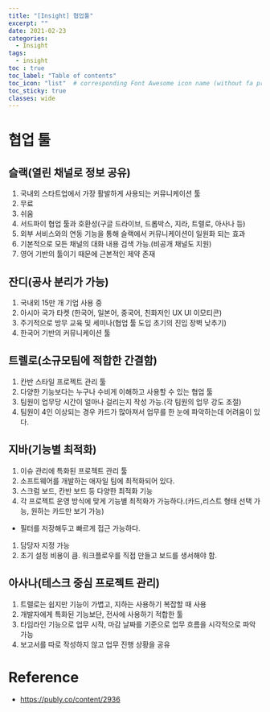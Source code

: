 ```yaml
---
title: "[Insight] 협업툴"
excerpt: ""
date: 2021-02-23
categories:
  - Insight
tags:
  - insight
toc : true
toc_label: "Table of contents"
toc_icon: "list"  # corresponding Font Awesome icon name (without fa prefix)
toc_sticky: true
classes: wide
---
```


# 협업 툴

## 슬랙(열린 채널로 정보 공유)

1. 국내외 스타트업에서 가장 활발하게 사용되는 커뮤니케이션 툴
1. 무료
1. 쉬움
1. 서드파이 협업 툴과 호환성(구글 드라이브, 드롭박스, 지라, 트렐로, 아사나 등)
1. 외부 서비스와의 연동 기능을 통해 슬랙에서 커뮤니케이션이 일원화 되는 효과
1. 기본적으로 모든 채널의 대화 내용 검색 가능.(비공개 채널도 지원)
1. 영어 기반의 툴이기 때문에 근본적인 제약 존재

## 잔디(공사 분리가 가능)

1. 국내외 15만 개 기업 사용 중
1. 아시아 국가 타켓 (한국어, 일본어, 중국어, 친화저인 UX UI 이모티콘)
1. 주기적으로 방무 교육 및 세미나(협업 툴 도입 초기의 진입 장벽 낮추기)
1. 한국어 기반의 커뮤니케이션 툴

## 트렐로(소규모팀에 적합한 간결함)

1. 칸반 스타일 프로젝트 관리 툴
1. 다양한 기능보다는 누구나 수비게 이해하고 사용할 수 있는 협업 툴
1. 팀원이 업무당 시간이 얼마나 걸리는지 작성 가능.(각 팀원의 업무 강도 조절)
1. 팀원이 4인 이상되는 경우 카드가 많아져서 업무를 한 눈에 파악하는데 어려움이 있다.

## 지바(기능별 최적화)

1. 이슈 관리에 특화된 프로젝트 관리 툴
1. 소프트웨어를 개발하는 애자일 팀에 최적화되어 있다.
1. 스크럼 보드, 칸반 보드 등 다양한 최적화 기능
1. 각 프로젝트 운영 방식에 맞게 기능별 최적화가 가능하다.(카드,리스트 형태 선택 가능, 원하는 카드만 보기 가능)
  - 필터를 저장해두고 빠르게 접근 가능하다.
1. 담당자 지정 가능
1. 초기 설정 비용이 큼. 워크플로우를 직접 만들고 보드를 생서해야 함.

## 아사나(테스크 중심 프로젝트 관리)

1. 트렐로는 쉽지만 기능이 가볍고, 지하는 사용하기 복잡할 때 사용
1. 개발자에게 특화된 기능보단, 전사에 사용하기 적합한 툴
1. 타임라인 기능으로 업무 시작, 마감 날짜를 기준으로 업무 흐름을 시각적으로 파악 가능
1. 보고서를 따로 작성하지 않고 업무 진행 상황을 공유

# Reference

- https://publy.co/content/2936